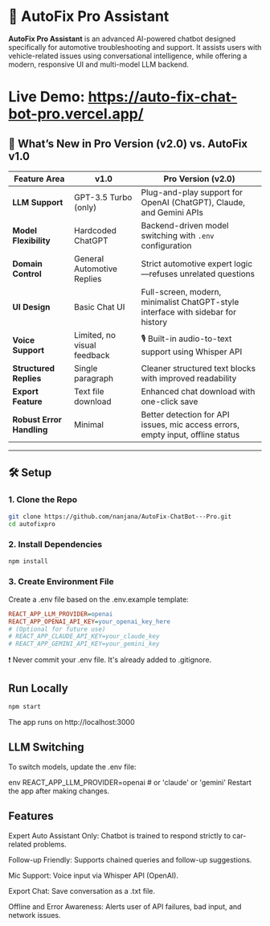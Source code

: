 # 🚗 AutoFix Pro Assistant

**AutoFix Pro Assistant** is an advanced AI-powered chatbot designed specifically for automotive troubleshooting and support. It assists users with vehicle-related issues using conversational intelligence, while offering a modern, responsive UI and multi-model LLM backend.

# Live Demo: https://auto-fix-chat-bot-pro.vercel.app/

## 🌟 What’s New in Pro Version (v2.0) vs. AutoFix v1.0

| Feature Area             | v1.0                           | Pro Version (v2.0)                                                                 |
|-------------------------|--------------------------------|-------------------------------------------------------------------------------------|
| **LLM Support**         | GPT-3.5 Turbo (only)           | Plug-and-play support for OpenAI (ChatGPT), Claude, and Gemini APIs                |
| **Model Flexibility**   | Hardcoded ChatGPT              | Backend-driven model switching with `.env` configuration                           |
| **Domain Control**      | General Automotive Replies     | Strict automotive expert logic—refuses unrelated questions                         |
| **UI Design**           | Basic Chat UI                  | Full-screen, modern, minimalist ChatGPT-style interface with sidebar for history   |
| **Voice Support**       | Limited, no visual feedback    | 🎙️ Built-in audio-to-text support using Whisper API                               |
| **Structured Replies**  | Single paragraph               | Cleaner structured text blocks with improved readability                           |
| **Export Feature**      | Text file download             | Enhanced chat download with one-click save                                        |
| **Robust Error Handling** | Minimal                      | Better detection for API issues, mic access errors, empty input, offline status    |

---

## 🛠️ Setup

### 1. Clone the Repo

```bash
git clone https://github.com/nanjana/AutoFix-ChatBot---Pro.git
cd autofixpro
```

### 2. Install Dependencies
```bash
npm install
```

### 3. Create Environment File
Create a .env file based on the .env.example template:

```ini
REACT_APP_LLM_PROVIDER=openai
REACT_APP_OPENAI_API_KEY=your_openai_key_here
# (Optional for future use)
# REACT_APP_CLAUDE_API_KEY=your_claude_key
# REACT_APP_GEMINI_API_KEY=your_gemini_key
```
❗ Never commit your .env file. It's already added to .gitignore.

## Run Locally
```bash
npm start
```

The app runs on http://localhost:3000

## LLM Switching
To switch models, update the .env file:

env
REACT_APP_LLM_PROVIDER=openai   # or 'claude' or 'gemini'
Restart the app after making changes.

## Features
Expert Auto Assistant Only: Chatbot is trained to respond strictly to car-related problems.

Follow-up Friendly: Supports chained queries and follow-up suggestions.

Mic Support: Voice input via Whisper API (OpenAI).

Export Chat: Save conversation as a .txt file.

Offline and Error Awareness: Alerts user of API failures, bad input, and network issues.

